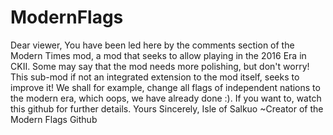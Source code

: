# ModernFlags
Dear viewer,
You have been led here by the comments section of the Modern Times mod, a mod that seeks to allow playing in the 2016 Era in CKII. Some may say that the mod needs more polishing, but don't worry! This sub-mod if not an integrated extension to the mod itself, seeks to improve it! We shall for example, change all flags of independent nations to the modern era, which oops, we have already done :). If you want to, watch this github for further details.
Yours Sincerely,
Isle of Salkuo ~Creator of the Modern Flags Github

